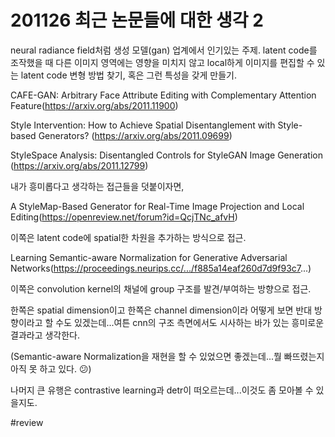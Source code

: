# 201126 최근 논문들에 대한 생각 2

neural radiance field처럼 생성 모델(gan) 업계에서 인기있는 주제. latent code를 조작했을 때 다른 이미지 영역에는 영향을 미치지 않고 local하게 이미지를 편집할 수 있는 latent code 변형 방법 찾기, 혹은 그런 특성을 갖게 만들기.

CAFE-GAN: Arbitrary Face Attribute Editing with Complementary Attention Feature(https://arxiv.org/abs/2011.11900)

Style Intervention: How to Achieve Spatial Disentanglement with Style-based Generators? (https://arxiv.org/abs/2011.09699)

StyleSpace Analysis: Disentangled Controls for StyleGAN Image Generation (https://arxiv.org/abs/2011.12799)

내가 흥미롭다고 생각하는 접근들을 덧붙이자면,

A StyleMap-Based Generator for Real-Time Image Projection and Local Editing(https://openreview.net/forum?id=QcjTNc_afvH)

이쪽은 latent code에 spatial한 차원을 추가하는 방식으로 접근.

Learning Semantic-aware Normalization for Generative Adversarial Networks(https://proceedings.neurips.cc/.../f885a14eaf260d7d9f93c7...)

이쪽은 convolution kernel의 채널에 group 구조를 발견/부여하는 방향으로 접근.

한쪽은 spatial dimension이고 한쪽은 channel dimension이라 어떻게 보면 반대 방향이라고 할 수도 있겠는데...여튼 cnn의 구조 측면에서도 시사하는 바가 있는 흥미로운 결과라고 생각한다.

(Semantic-aware Normalization을 재현을 할 수 있었으면 좋겠는데...뭘 빠뜨렸는지 아직 못 하고 있다. 😕)

나머지 큰 유행은 contrastive learning과 detr이 떠오르는데...이것도 좀 모아볼 수 있을지도.



#review